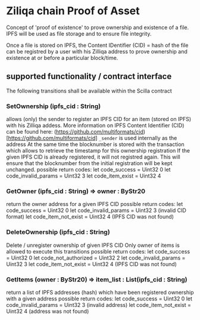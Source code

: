 # Ziliqa chain Proof of Asset

Concept of 'proof of existence' to prove ownership and existence of a file. IPFS will be used as file storage and to ensure file integrity.

Once a file is stored on IPFS, the Content IDentifier (CID) = hash of the file can be registred by a user with his Zilliqa address to prove ownership and existence at or before a particular block/time.


## supported functionality / contract interface

The following transitions shall be available within the Scilla contract

### SetOwnership (ipfs_cid : String)
allows (only) the sender to register an IPFS CID for an item (stored on IPFS) with his Zilliqa addess.
More information on IPFS Content Identifier (CID) can be found here: (https://github.com/multiformats/cid)[https://github.com/multiformats/cid]
`_sender` is used internally as the address
At the same time the blocknumber is stored with the transaction which allows to retrieve the timestamp for this ownership registration
If the given IPFS CID is already registered, it will not registred again. This will ensure that the blocknumber from the initial registration will be kept unchanged.
possible return codes:
let code_success        = Uint32 0
let code_invalid_params = Uint32 3
let code_item_exist     = Uint32 4

### GetOwner (ipfs_cid : String) => owner : ByStr20
return the owner address for a given IPFS CID
possible return codes:
let code_success        = Uint32 0
let code_invalid_params = Uint32 3 (invalid CID format)
let code_item_not_exist = Uint32 4 (IPFS CID was not found)

### DeleteOwnership (ipfs_cid : String)
Delete / unregister ownership of given IPFS CID
Only owner of items is allowed to execute this transitions
possible return codes:
let code_success        = Uint32 0
let code_not_authorized = Uint32 2
let code_invalid_params = Uint32 3
let code_item_not_exist = Uint32 4 (IPFS CID was not found)

### GetItems (owner : ByStr20) => item_list : List(ipfs_cid : String)
return a list of IPFS addresses (hash) which have been registered ownership with a given address
possible return codes:
let code_success        = Uint32 0
let code_invalid_params = Uint32 3 (invalid address)
let code_item_not_exist = Uint32 4 (address was not found)
